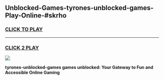 
## Unblocked-Games-tyrones-unblocked-games-Play-Online-#skrho
<h3>
<a href="https://premium.freeplayer.one?title=tyrones-unblocked-games&ref=27F">CLICK TO PLAY</a></h3>
<hr>

<h3>
<a href="https://premium.freeplayer.one?title=tyrones-unblocked-games&ref=27F">CLICK 2 PLAY</a>
  
</h3>

<a href="https://premium.freeplayer.one?title=tyrones-unblocked-games&ref=27F"><img src="https://clearcache.store/games.png"></a>


**tyrones-unblocked-games games unblocked: Your Gateway to Fun and Accessible Online Gaming**

